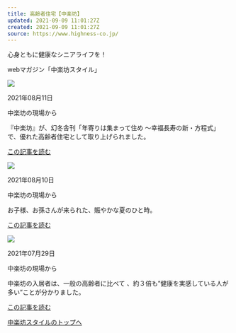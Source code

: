 ```yaml
---
title: 高齢者住宅【中楽坊】
updated: 2021-09-09 11:01:27Z
created: 2021-09-09 11:01:27Z
source: https://www.highness-co.jp/
---
```


心身ともに健康なシニアライフを！

webマガジン「中楽坊スタイル」

 ![](https://www.highness-co.jp/upload/churakubou/list_img/517bslZ9BzL._SX309_BO1,204,203,200_.jpg)

2021年08月11日

中楽坊の現場から

『中楽坊』が、幻冬舎刊「年寄りは集まって住め ～幸福長寿の新・方程式」で、優れた高齢者住宅として取り上げられました。

[この記事を読む](https://www.highness-co.jp/churakubou/detail/264)

 ![](https://www.highness-co.jp/upload/churakubou/list_img/deco.jpg)

2021年08月10日

中楽坊の現場から

お子様、お孫さんが来られた、賑やかな夏のひと時。

[この記事を読む](https://www.highness-co.jp/churakubou/detail/263)

 ![](https://www.highness-co.jp/upload/churakubou/list_img/wbinchurakubou.jpg)

2021年07月29日

中楽坊の現場から

中楽坊の入居者は、一般の高齢者に比べて 、約３倍も”健康を実感している人が多い”ことが分かりました。

[この記事を読む](https://www.highness-co.jp/churakubou/detail/256)

[中楽坊スタイルのトップへ](https://www.highness-co.jp/churakubou/)